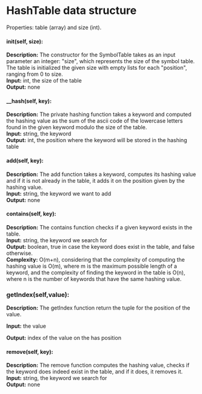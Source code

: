 # HashTable data structure 
Properties: table (array) and size (int).

#### init(self, size):
__Description:__ The constructor for the SymbolTable takes as an input parameter an integer: "size", which represents the size of the symbol table.  
The table is initialized the given size with empty lists for each "position", ranging from 0 to size.  
__Input:__ int, the size of the table  
__Output:__ none

#### __hash(self, key):
__Description:__ The private hashing function takes a keyword and computed the hashing value as the sum of the ascii code of the lowercase letters found in the given keyword modulo the size of the table.  
__Input:__ string, the keyword  
__Output:__ int, the position where the keyword will be stored in the hashing table  

#### add(self, key):
__Description:__ The add function takes a keyword, computes its hashing value and if it is not already in the table, it adds it on the position given by the hashing value.  
__Input:__ string, the keyword we want to add  
__Output:__ none  

#### contains(self, key):
__Description:__ The contains function checks if a given keyword exists in the table.  
__Input:__ string, the keyword we search for  
__Output:__ boolean, true in case the keyword does exist in the table, and false otherwise.  
__Complexity:__ O(m+n), considering that the complexity of computing the hashing value is O(m), where m is the maximum possible length of a keyword,
and the complexity of finding the keyword in the table is O(n), where n is the number of keywords that have the same hashing value.

### getIndex(self,value):
__Description:__ The getIndex function return the tuple for the position of the value.

__Input:__ the value

__Output:__ index of the value on the has position
#### remove(self, key):
__Description:__ The remove function computes the hashing value, checks if the keyword does indeed exist in the table, and if it does, it removes it.  
__Input:__ string, the keyword we search for  
__Output:__ none